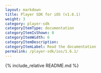 ```yaml
---
layout: markdown
title: Player SDK for iOS (v1.6.1)
weight: 3
category: player-sdk
categoryItemType: documentation
categoryItemIsShown: 0
categoryItemWidth: 6
categoryItemDescription:
categoryItemLabel: Read the documentation
permalink: /player-sdk/ios/1.6.1/
---
```

{% include_relative README.md  %}
